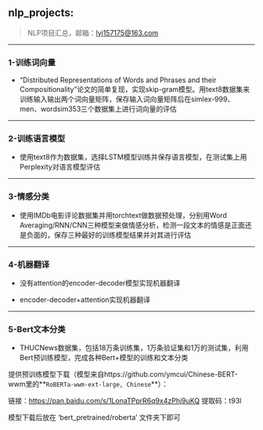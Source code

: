 ## nlp_projects: 
> NLP项目汇总，邮箱：lyj157175@163.com

------

### 1-训练词向量
- “Distributed Representations of Words and Phrases and their Compositionality”论文的简单复现，实现skip-gram模型。用text8数据集来训练输入输出两个词向量矩阵，保存输入词向量矩阵后在simlex-999、men、wordsim353三个数据集上进行词向量的评估
-------

### 2-训练语言模型
- 使用text8作为数据集，选择LSTM模型训练并保存语言模型，在测试集上用Perplexity对语言模型评估
---------

### 3-情感分类 
- 使用IMDb电影评论数据集并用torchtext做数据预处理，分别用Word Averaging/RNN/CNN三种模型来做情感分析，检测一段文本的情感是正面还是负面的，保存三种最好的训练模型结果并对其进行评估
---------

### 4-机器翻译

- 没有attention的encoder-decoder模型实现机器翻译

- encoder-decoder+attention实现机器翻译

------

### 5-Bert文本分类

- THUCNews数据集，包括18万条训练集，1万条验证集和1万的测试集，利用Bert预训练模型，完成各种Bert+模型的训练和文本分类

提供预训练模型下载（模型来自https://github.com/ymcui/Chinese-BERT-wwm里的**`RoBERTa-wwm-ext-large, Chinese`**）：

链接：https://pan.baidu.com/s/1LonaTPprR6q9x4zPhj9uKQ     提取码：t93l 

模型下载后放在  ‘bert_pretrained/roberta’  文件夹下即可

